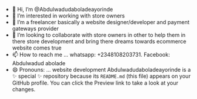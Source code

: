 - 👋 Hi, I’m @Abdulwadudaboladeayorinde
- 👀 I’m interested in working with store owners 
- 🌱 I’m a freelancer basically a website designer/developer and payment gateways provider
- 💞️ I’m looking to collaborate with store owners in other to help them in there store development and bring there dreams towards ecommerce website comes true
- 📫 How to reach me ... whatsapp: +2348108203731. Facebook: Abdulwadud abolade
- 😄 Pronouns: ... website development
Abdulwadudaboladeayorinde is a ✨ special ✨ repository because its `README.md` (this file) appears on your GitHub profile.
You can click the Preview link to take a look at your changes.
